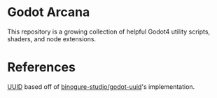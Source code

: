 # Godot Arcana

This repository is a growing collection of helpful Godot4 utility scripts, shaders, and node extensions.

# References
[UUID](uuid.gd) based off of [binogure-studio/godot-uuid](https://github.com/binogure-studio/godot-uuid)'s implementation.